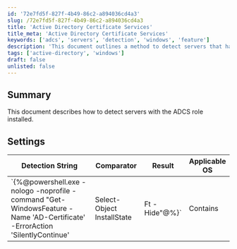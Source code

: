 ```yaml
---
id: '72e7fd5f-827f-4b49-86c2-a894036cd4a3'
slug: /72e7fd5f-827f-4b49-86c2-a894036cd4a3
title: 'Active Directory Certificate Services'
title_meta: 'Active Directory Certificate Services'
keywords: ['adcs', 'servers', 'detection', 'windows', 'feature']
description: 'This document outlines a method to detect servers that have the Active Directory Certificate Services (ADCS) role installed. It provides a PowerShell command to check the installation state of the AD-Certificate feature on Windows servers.'
tags: ['active-directory', 'windows']
draft: false
unlisted: false
---
```


## Summary

This document describes how to detect servers with the ADCS role installed.

## Settings

| Detection String                                                                                                                                          | Comparator | Result   | Applicable OS |
|----------------------------------------------------------------------------------------------------------------------------------------------------------|------------|----------|---------------|
| `\{%@powershell.exe -nologo -noprofile -command "Get-WindowsFeature -Name 'AD-Certificate' -ErrorAction 'SilentlyContinue' | Select-Object InstallState | Ft -Hide"@%}` | Contains   | Installed | Windows       |



